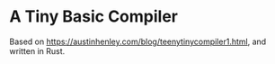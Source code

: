 # A Tiny Basic Compiler

Based on https://austinhenley.com/blog/teenytinycompiler1.html, and written in Rust.
